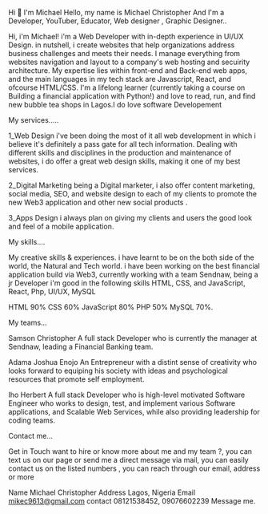 Hi 👋 I'm Michael 
Hello, my name is
Michael Christopher
And I'm a Developer, YouTuber, Educator, Web designer , Graphic Designer..

Hi, i'm Michael! i'm a Web Developer with in-depth experience in UI/UX Design. in nutshell, i create websites that help organizations address business challenges and meets their needs. I manage everything from websites navigation and layout to a company's web hosting and secuirity architecture. My expertise lies within front-end and Back-end web apps, and the main languages in my tech stack are Javascript, React, and ofcourse HTML/CSS. I'm a lifelong learner (currently taking a course on Building a financial application with Python!) and love to read, run, and find new bubble tea shops in Lagos.I do love software Developement

My services.....

1_Web Design
i've been doing the most of it all web development in which i believe it's definitely a pass gate for all tech information. Dealing with different skills and disciplines in the production and maintenance of websites, i do offer a great web design skills, making it one of my best services.

2_Digital Marketing
being a Digital marketer, i also offer content marketing, social media, SEO, and website design to each of my clients to promote the new Web3 application and other new social products .

3_Apps Design
i always plan on giving my clients and users the good look and feel of a mobile application.

My skills....

My creative skills & experiences.
i have learnt to be on the both side of the world, the Natural and Tech world. i have been working on the best financial application build via Web3, currently working with a team Sendnaw, being a jr Developer i'm good in the following skills HTML, CSS, and JavaScript, React, Php, UI/UX, MySQL

HTML
90%
CSS
60%
JavaScript
80%
PHP
50%
MySQL
70%.


My teams... 

Samson Christopher
A full stack Developer who is currently the manager at Sendnaw, leading a Financial Banking team.


Adama Joshua Enojo
An Entrepreneur with a distint sense of creativity who looks forward to equiping his society with ideas and psychological resources that promote self employment.


Iho Herbert
A full stack Developer who is high-level motivated Software Engineer who works to design, test, and implement various Software applications, and Scalable Web Services, while also providing leadership for coding teams.



Contact me...

Get in Touch
want to hire or know more about me and my team ?, you can text us on our page or send me a direct message via mail, you can easily contact us on the listed numbers , you can reach through our email, address or more

Name
Michael Christopher
Address
Lagos, Nigeria
Email
mikec9613@gmail.com
contact
08121538452, 09076602239
Message me. 
